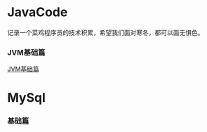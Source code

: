 # JavaCode
记录一个菜鸡程序员的技术积累，希望我们面对寒冬，都可以面无惧色。

### JVM基础篇
<a href="https://github.com/lyq007/JavaCode/blob/main/JVM%E5%9F%BA%E7%A1%80%E7%AF%87.md">JVM基础篇</a>

# MySql
### 基础篇
